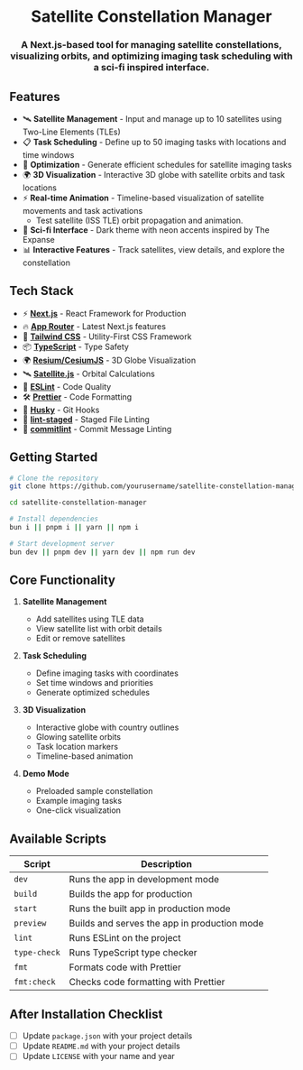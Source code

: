<div align=center>

# Satellite Constellation Manager

### A Next.js-based tool for managing satellite constellations, visualizing orbits, and optimizing imaging task scheduling with a sci-fi inspired interface.

</div>

## Features

- 🛰️ **Satellite Management** - Input and manage up to 10 satellites using Two-Line Elements (TLEs)
- 📋 **Task Scheduling** - Define up to 50 imaging tasks with locations and time windows
- 🎯 **Optimization** - Generate efficient schedules for satellite imaging tasks
- 🌍 **3D Visualization** - Interactive 3D globe with satellite orbits and task locations
- ⚡ **Real-time Animation** - Timeline-based visualization of satellite movements and task activations
    - Test satellite (ISS TLE) orbit propagation and animation.
- 🎨 **Sci-fi Interface** - Dark theme with neon accents inspired by The Expanse
- 📊 **Interactive Features** - Track satellites, view details, and explore the constellation

## Tech Stack

- ⚡ **[Next.js](https://nextjs.org/)** - React Framework for Production
- 🔥 **[App Router](https://nextjs.org/docs/app)** - Latest Next.js features
- 🎨 **[Tailwind CSS](https://tailwindcss.com/)** - Utility-First CSS Framework
- 📦 **[TypeScript](https://www.typescriptlang.org/)** - Type Safety
- 🌍 **[Resium/CesiumJS](https://resium.darwineducation.com/)** - 3D Globe Visualization
- 🛰️ **[Satellite.js](https://github.com/shashwatak/satellite-js)** - Orbital Calculations
- 📝 **[ESLint](https://eslint.org/)** - Code Quality
- 🛠 **[Prettier](https://prettier.io/)** - Code Formatting
- 🐶 **[Husky](https://typicode.github.io/husky/#/)** - Git Hooks
- 🚫 **[lint-staged](https://github.com/okonet/lint-staged)** - Staged File Linting
- 📄 **[commitlint](https://commitlint.js.org/#/)** - Commit Message Linting

## Getting Started

```bash
# Clone the repository
git clone https://github.com/yourusername/satellite-constellation-manager.git

cd satellite-constellation-manager

# Install dependencies
bun i || pnpm i || yarn || npm i

# Start development server
bun dev || pnpm dev || yarn dev || npm run dev
```

## Core Functionality

1. **Satellite Management**
   - Add satellites using TLE data
   - View satellite list with orbit details
   - Edit or remove satellites

2. **Task Scheduling**
   - Define imaging tasks with coordinates
   - Set time windows and priorities
   - Generate optimized schedules

3. **3D Visualization**
   - Interactive globe with country outlines
   - Glowing satellite orbits
   - Task location markers
   - Timeline-based animation

4. **Demo Mode**
   - Preloaded sample constellation
   - Example imaging tasks
   - One-click visualization

## Available Scripts

| **Script**   | **Description**                                      |
| ------------ | ---------------------------------------------------- |
| `dev`        | Runs the app in development mode                     |
| `build`      | Builds the app for production                        |
| `start`      | Runs the built app in production mode                |
| `preview`    | Builds and serves the app in production mode         |
| `lint`       | Runs ESLint on the project                           |
| `type-check` | Runs TypeScript type checker                         |
| `fmt`        | Formats code with Prettier                           |
| `fmt:check`  | Checks code formatting with Prettier                 |

## After Installation Checklist

- [ ] Update `package.json` with your project details
- [ ] Update `README.md` with your project details
- [ ] Update `LICENSE` with your name and year
